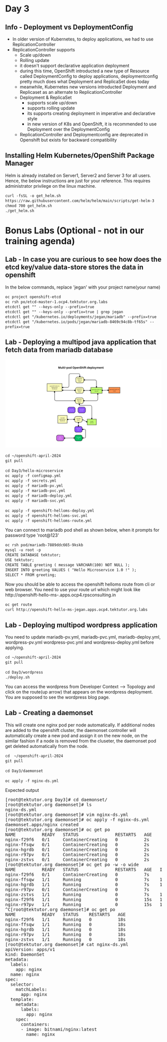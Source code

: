 # Day 3

## Info - Deployment vs DeploymentConfig

- In older version of Kubernetes, to deploy applications, we had to use ReplicationController
- ReplicationController supports
  - Scale up/down
  - Rolling update
  - it doesn't support declarative application deployment
  - during this time, OpenShift introducted a new type of Resource called DeploymentConfig to deploy applications, deploymentconfig pretty much does what Deployment and ReplicaSet does today
  - meanwhile, Kubernetes new versions introducted Deployment and Replicaset as an alternate to ReplicationController
  - Deployment & ReplicaSet
    - supports scale up/down
    - supports rolling update
    - its supports creating deployment in imperative and declarative style
    - in new version of K8s and OpenShift, it is recommended to use Deployment over the DeploymentConfig
  - ReplicationController and Deploymentconfig are deprecated in Openshift but exists for backward compatibility

## Installing Helm Kubernetes/OpenShift Package Manager
Helm is already installed on Server1, Server2 and Server 3 for all users. Hence, the below instructions are just for your reference. This requires administrator privilege on the linux machine.

```
curl -fsSL -o get_helm.sh https://raw.githubusercontent.com/helm/helm/main/scripts/get-helm-3
chmod 700 get_helm.sh
./get_helm.sh
```

# Bonus Labs (Optional - not in our training agenda)

## Lab - In case you are curious to see how does the etcd key/value data-store stores the data in openshift
In the below commands, replace 'jegan' with your project name(your name)

```
oc project openshift-etcd
oc rsh po/etcd-master-1.ocp4.tektutor.org.labs
etcdctl get "" --keys-only --prefix=true
etcdctl get "" --keys-only --prefix=true | grep jegan
etcdctl get "/kubernetes.io/deployments/jegan/mariadb" --prefix=true
etcdctl get "/kubernetes.io/pods/jegan/mariadb-8469c94c8b-tf65s" --prefix=true
```

## Lab - Deploying a multipod java application that fetch data from mariadb database
![Multi-Pod application](hello-ms-multipod.png)

```
cd ~/openshift-april-2024
git pull

cd Day3/hello-microservice
oc apply -f configmap.yml
oc apply -f secrets.yml
oc apply -f mariadb-pv.yml
oc apply -f mariadb-pvc.yml
oc apply -f mariadb-deploy.yml
oc apply -f mariadb-svc.yml

oc apply -f openshift-helloms-deploy.yml
oc apply -f openshift-helloms-svc.yml
oc apply -f openshift-helloms-route.yml
```

You can connect to mariadb pod shell as shown below, when it prompts for password type 'root@123'
```
oc rsh pod/mariadb-7889ddc665-9kskb
mysql -u root -p
CREATE DATABASE tektutor;
USE tektutor;
CREATE TABLE greeting ( message VARCHAR(100) NOT NULL );
INSERT INTO greeting VALUES ( "Hello Microservice 1.0 !" );
SELECT * FROM greeting;
```


Now you should be able to access the openshift helloms route from cli or web browser.  You need to use your route url which might look like http://openshift-hello-ms-<your-name>.apps.ocp4.rpsconsulting.in
```
oc get route
curl http://openshift-hello-ms-jegan.apps.ocp4.tektutor.org.labs
```

## Lab - Deploying multipod wordpress application
You need to update mariadb-pv.yml, mariadb-pvc.yml, mariadb-deploy.yml, wordpress-pv.yml wordpress-pvc.yml and wordpress-deploy.yml before applying.

```
cd ~/openshift-april-2024
git pull

cd Day3/wordpress
./deploy.sh
```

You can access the wordpress from Developer Context --> Topology and click on the route(up arrow) that appears on the wordpress deployment.  You are supposed to see the wordpress blog page.

## Lab - Creating a daemonset

This will create one nginx pod per node automatically. If additional nodes are added to the openshift cluster, the daemonset controller will automatically create a new pod and assign it on the new node, on the similar fashion if a node is removed from the cluseter, the daemonset pod get deleted automatically from the node.

```
cd  ~/openshift-april-2024
git pull

cd Day3/daemonset

oc apply -f nginx-ds.yml
```

Expected output
<pre>
[root@tektutor.org Day3]# cd daemonset/
[root@tektutor.org daemonset]# ls
nginx-ds.yml
[root@tektutor.org daemonset]# vim nginx-ds.yml 
[root@tektutor.org daemonset]# oc apply -f nginx-ds.yml 
daemonset.apps/nginx created
[root@tektutor.org daemonset]# oc get po
NAME          READY   STATUS              RESTARTS   AGE
nginx-f29f6   0/1     ContainerCreating   0          2s
nginx-ffsqw   0/1     ContainerCreating   0          2s
nginx-hgrdb   0/1     ContainerCreating   0          2s
nginx-r97pv   0/1     ContainerCreating   0          2s
nginx-zstvs   0/1     ContainerCreating   0          2s
[root@tektutor.org daemonset]# oc get po -w -o wide
NAME          READY   STATUS              RESTARTS   AGE   IP             NODE                              NOMINATED NODE   READINESS GATES
nginx-f29f6   0/1     ContainerCreating   0          7s    <none>         master-1.ocp4.tektutor.org.labs   <none>           <none>
nginx-ffsqw   1/1     Running             0          7s    10.131.0.82    worker-2.ocp4.tektutor.org.labs   <none>           <none>
nginx-hgrdb   1/1     Running             0          7s    10.128.2.17    worker-1.ocp4.tektutor.org.labs   <none>           <none>
nginx-r97pv   0/1     ContainerCreating   0          7s    <none>         master-3.ocp4.tektutor.org.labs   <none>           <none>
nginx-zstvs   1/1     Running             0          7s    10.129.0.218   master-2.ocp4.tektutor.org.labs   <none>           <none>
nginx-f29f6   1/1     Running             0          15s   10.128.0.217   master-1.ocp4.tektutor.org.labs   <none>           <none>
nginx-r97pv   1/1     Running             0          15s   10.130.0.68    master-3.ocp4.tektutor.org.labs   <none>           <none>
^C[root@tektutor.org daemonset]# oc get po
NAME          READY   STATUS    RESTARTS   AGE
nginx-f29f6   1/1     Running   0          18s
nginx-ffsqw   1/1     Running   0          18s
nginx-hgrdb   1/1     Running   0          18s
nginx-r97pv   1/1     Running   0          18s
nginx-zstvs   1/1     Running   0          18s
[root@tektutor.org daemonset]# cat nginx-ds.yml 
apiVersion: apps/v1
kind: DaemonSet
metadata:
  labels:
    app: nginx
  name: nginx
spec:
  selector:
    matchLabels:
      app: nginx
  template:
    metadata:
      labels:
        app: nginx
    spec:
      containers:
      - image: bitnami/nginx:latest
        name: nginx
</pre>
